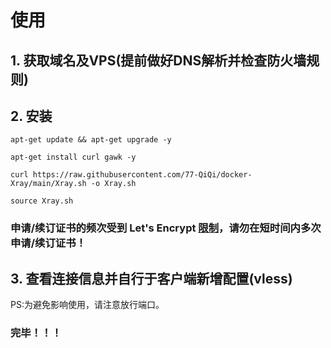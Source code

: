 # 使用

## 1. 获取域名及VPS(提前做好DNS解析并检查防火墙规则)


## 2. 安装

```
apt-get update && apt-get upgrade -y

apt-get install curl gawk -y

curl https://raw.githubusercontent.com/77-QiQi/docker-Xray/main/Xray.sh -o Xray.sh

source Xray.sh
```

### 申请/续订证书的频次受到 Let's Encrypt <a href="https://letsencrypt.org/docs/rate-limits/">限制</a>，请勿在短时间内多次申请/续订证书！


## 3. 查看连接信息并自行于客户端新增配置(vless)

PS:为避免影响使用，请注意放行端口。

### 完毕！！！



